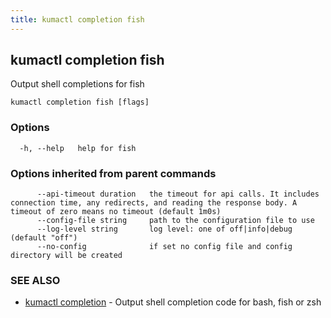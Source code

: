 ```yaml
---
title: kumactl completion fish
---
```

## kumactl completion fish

Output shell completions for fish

```
kumactl completion fish [flags]
```

### Options

```
  -h, --help   help for fish
```

### Options inherited from parent commands

```
      --api-timeout duration   the timeout for api calls. It includes connection time, any redirects, and reading the response body. A timeout of zero means no timeout (default 1m0s)
      --config-file string     path to the configuration file to use
      --log-level string       log level: one of off|info|debug (default "off")
      --no-config              if set no config file and config directory will be created
```

### SEE ALSO

* [kumactl completion](kumactl_completion)	 - Output shell completion code for bash, fish or zsh

